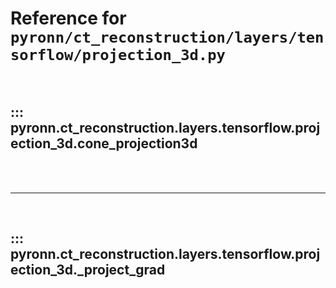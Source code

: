 # Reference for `pyronn/ct_reconstruction/layers/tensorflow/projection_3d.py`

<br>

## ::: pyronn.ct_reconstruction.layers.tensorflow.projection_3d.cone_projection3d

<br><br><hr><br>

## ::: pyronn.ct_reconstruction.layers.tensorflow.projection_3d._project_grad

<br><br>
